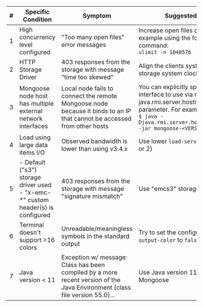 | # | Specific Condition | Symptom | Suggested Resolution |
|---|--------------------|--------|----------------------|
| 1 | High concurrency level configured | "Too many open files" error messages | Increase open files count limit, for example using the following shell command: <br/>`ulimit -n 1048576` |
| 2 | HTTP Storage Driver | 403 responses from the storage with message "time too skewed" | Align the clients system clock time with storage system clock |
| 3 | Mongoose node host has multiple external network interfaces | Local node fails to connect the remote Mongoose node because it binds to an IP that cannot be accessed from other hosts | You can explicitly specify the network interface to use via native Java's java.rmi.server.hostname configuration parameter. For example:<br/>`$ java -Djava.rmi.server.hostname=123.45.67.89 -jar mongoose-<VERSION>.jar` |
| 4 | Load using large data items I/O | Observed bandwidth is lower than using v3.4.x | Use lower `load-service-threads` value (1 or 2) |
| 5 | - Default ("s3") storage driver used<br> - "x-emc-*" custom header(s) is configured | 403 responses from the storage with message "signature mismatch" | Use "emcs3" storage driver
| 6 | Terminal doesn't support &gt;16 colors | Unreadable/meaningless symbols in the standard output | Try to set the configuration option `output-color` to `false`
| 7 | Java version < 11 | Exception w/ message: Class has been compiled by a more recent version of the Java Environment (class file version 55.0)... | Use Java version 11 or higher to run Mongoose

